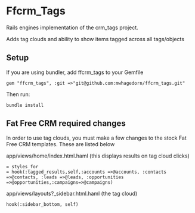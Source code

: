 # Ffcrm_Tags

Rails engines implementation of the crm_tags project.

Adds tag clouds and ability to show items tagged across all tags/objects

## Setup

If you are using bundler, add ffcrm_tags to your Gemfile
	
	gem "ffcrm_tags", :git =>"git@github.com:mwhagedorn/ffcrm_tags.git"
	
Then run:
	
	bundle install
	
## Fat Free CRM required changes

In order to use tag clouds, you must make a few changes to the stock Fat Free CRM templates.  These are listed below

app/views/home/index.html.haml (this displays results on tag cloud clicks)

	= styles_for
	= hook(:tagged_results,self,:accounts =>@accounts, :contacts =>@contacts, :leads =>@leads, :opportunities =>@opportunities,:campaigns=>@campaigns)


app/views/layouts?_sidebar.html.haml (the tag cloud)
	
	hook(:sidebar_bottom, self)
 